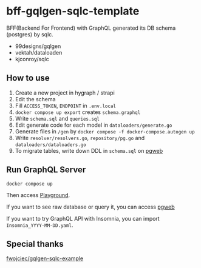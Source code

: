 # bff-gqlgen-sqlc-template
BFF(Backend For Frontend) with GraphQL generated its DB schema (postgres) by sqlc.

 - 99designs/gqlgen
 - vektah/dataloaden
 - kjconroy/sqlc

## How to use
 1. Create a new project in hygraph / strapi
 1. Edit the schema
 1. Fill `ACCESS_TOKEN`, `ENDPOINT` in `.env.local`
 1. `docker compose up export` creates `schema.graphql`
 1. Write `schema.sql` and `queries.sql`
 1. Edit generate code for each model in `dataloaders/generate.go`
 1. Generate files in `/gen` by `docker compose -f docker-compose.autogen up`
 1. Write `resolver/resolvers.go`, `repository/pg.go` and `dataloaders/dataloaders.go`
 1. To migrate tables, write down DDL in `schema.sql` on [pgweb](http://localhost:8081)

## Run GraphQL Server
```
docker compose up
```
Then access [Playground](http://localhost:8080).

If you want to see raw database or query it, you can access [pgweb](http://localhost:8081)

If you want to try GraphQL API with Insomnia, you can import `Insomnia_YYYY-MM-DD.yaml`.

## Special thanks
[fwojciec/gqlgen-sqlc-example](https://github.com/fwojciec/gqlgen-sqlc-example)
